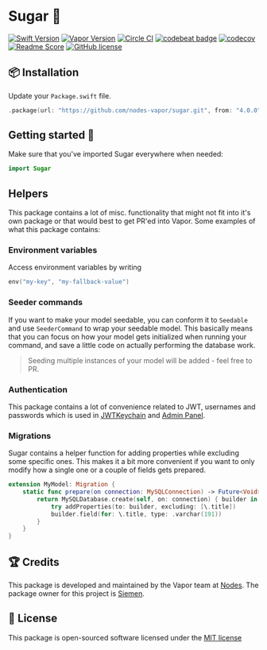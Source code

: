 # Sugar 🍬
[![Swift Version](https://img.shields.io/badge/Swift-4.1-brightgreen.svg)](http://swift.org)
[![Vapor Version](https://img.shields.io/badge/Vapor-3-30B6FC.svg)](http://vapor.codes)
[![Circle CI](https://circleci.com/gh/nodes-vapor/sugar/tree/master.svg?style=shield)](https://circleci.com/gh/nodes-vapor/sugar)
[![codebeat badge](https://codebeat.co/badges/54770476-a759-47f8-9372-1009267a56e0)](https://codebeat.co/projects/github-com-nodes-vapor-sugar-master)
[![codecov](https://codecov.io/gh/nodes-vapor/sugar/branch/master/graph/badge.svg)](https://codecov.io/gh/nodes-vapor/sugar)
[![Readme Score](http://readme-score-api.herokuapp.com/score.svg?url=https://github.com/nodes-vapor/sugar)](http://clayallsopp.github.io/readme-score?url=https://github.com/nodes-vapor/sugar)
[![GitHub license](https://img.shields.io/badge/license-MIT-blue.svg)](https://raw.githubusercontent.com/nodes-vapor/sugar/master/LICENSE)


## 📦 Installation

Update your `Package.swift` file.

```swift
.package(url: "https://github.com/nodes-vapor/sugar.git", from: "4.0.0")
```

## Getting started 🚀

Make sure that you've imported Sugar everywhere when needed:

```swift
import Sugar
```

## Helpers

This package contains a lot of misc. functionality that might not fit into it's own package or that would best to get PR'ed into Vapor. Some examples of what this package contains:

### Environment variables

Access environment variables by writing

```swift
env("my-key", "my-fallback-value")
```

### Seeder commands

If you want to make your model seedable, you can conform it to `Seedable` and use `SeederCommand` to wrap your seedable model. This basically means that you can focus on how your model gets initialized when running your command, and save a little code on actually performing the database work.

> Seeding multiple instances of your model will be added - feel free to PR.

### Authentication

This package contains a lot of convenience related to JWT, usernames and passwords which is used in [JWTKeychain](https://github.com/nodes-vapor/jwt-keychain) and [Admin Panel](https://github.com/nodes-vapor/admin-panel).

### Migrations

Sugar contains a helper function for adding properties while excluding some specific ones. This makes it a bit more convenient if you want to only modify how a single one or a couple of fields gets prepared.

```swift
extension MyModel: Migration {
    static func prepare(on connection: MySQLConnection) -> Future<Void> {
        return MySQLDatabase.create(self, on: connection) { builder in
            try addProperties(to: builder, excluding: [\.title])
            builder.field(for: \.title, type: .varchar(191))
        }
    }
}
```

## 🏆 Credits

This package is developed and maintained by the Vapor team at [Nodes](https://www.nodesagency.com).
The package owner for this project is [Siemen](https://github.com/siemensikkema).

## 📄 License

This package is open-sourced software licensed under the [MIT license](http://opensource.org/licenses/MIT)
